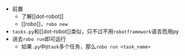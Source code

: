 - 前置
  - 了解[[dot-robot]]
  - [[robo]]，`robo new`
- `tasks.py`和[[dot-robot]]类似，只不过不用`robotframework`语言而用py
- 进去`robo run`即可运行
  - 如果`.py`中`@task`多个任务，那么`robo run <task_name>`